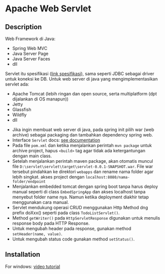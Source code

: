 # Apache Web Servlet

## Description

Web Framework di Java:
- Spring Web MVC
- Java Server Page
- Java Server Faces
- dll

Servlet itu spesifikasi ([link spesifikasi](https://jcp.org/en/jsr/detail?id=340)), sama seperti JDBC sebagai driver untuk koneksi ke DB. Untuk web server di java yang mengimplementasikan servlet ada:
- Apache Tomcat (lebih ringan dan open source, serta multiplatform (dpt dijalankan di OS manapun))
- Jetty
- Glassfish
- Wildfly
- dll

* Jika ingin membuat web server di java, pada spring init pilih war (web archive) sebagai packaging dan tambahkan dependency spring web.
* Interface `Servlet` docs: [see documentation](https://tomcat.apache.org/tomcat-7.0-doc/servletapi/javax/servlet/Servlet.html)
* Pada file `pom.xml` dan ketika menjalankan perintah `mvn package` untuk archive project, hapus `<build>` tag agar tidak ada ketergantungan dengan main class. 
* Setelah menjalankan perintah maven package, akan otomatis muncul file `D:\servlet\servlet\target\servlet-0.0.1-SNAPSHOT.war`. File war tersebut pindahkan ke direktori `webapps` dan rename nama folder agar lebih singkat. akses project dengan `localhost:8080/nama-folder/endpoint`
* Menjalankan embedded tomcat dengan spring boot tanpa harus deploy manual seperti di class `EmbedSpringApp` dan akses localhost tanpa menyebut folder name nya. Namun ketika deployment diakhir tetap menggunakan cara manual.
* Servlet mendukung operasi CRUD menggunakan Http Method dng prefix doXxx() seperti pada class `TodoListServlet()`.
* Method `getWriter()` pada `HttpServletResponse` digunakan untuk menulis response body pada HTTP Response.
* Untuk mengubah header pada response, gunakan method `setHeader(name, value)`.
* Untuk mengubah status code gunakan method `setStatus()`.

## Installation

For windows: [video tutorial](https://www.youtube.com/watch?v=vFddw-BAB8Y)
